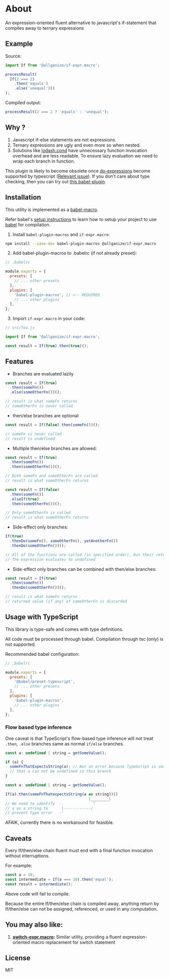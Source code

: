 # About

An expression-oriented fluent alternative to javascript's if-statement that compiles away to ternary expressions

## Example

Source:

```js
import If from '@allganize/if-expr.macro';

processResult(
  If(2 === 2)
    .then('equals')
    .else('unequal')()
);
```

Compiled output:

```js
processResult(2 === 2 ? 'equals' : 'unequal');
```

## Why ?

1. Javascript if-else statements are not expressions.
2. Ternary expressions are ugly and even more so when nested.
3. Solutions like [lodash.cond](https://lodash.com/docs/latest#cond) have unnecessary function invocation overhead and are less readable.
   To ensure lazy evaluation we need to wrap each branch in function.

This plugin is likely to become obsolete once [do-expressions](https://github.com/tc39/proposal-do-expressions) become supported by typescript ([Relevant issue](https://github.com/Microsoft/TypeScript/issues/13156)).
If you don't care about type checking, then you can try out [this babel-plugin](https://babeljs.io/docs/en/babel-plugin-proposal-do-expressions).

## Installation

This utility is implemented as a [babel-macro](https://github.com/kentcdodds/babel-plugin-macros).

Refer babel's [setup instructions](https://babeljs.io/setup) to learn how to setup your project to use [babel](https://babeljs.io) for compilation.

1. Install `babel-plugin-macros` and `if-expr.macro`:

```sh
npm install --save-dev babel-plugin-macros @allganize/if-expr.macro
```

2. Add babel-plugin-macros to .babelrc (if not already preset):

```js
// .babelrc

module.exports = {
  presets: [
    // ... other presets
  ],
  plugins: [
    'babel-plugin-macros', // <-- REQUIRED
    // ... other plugins
  ],
};
```

3. Import `if-expr.macro` in your code:

```js
// src/foo.js

import If from '@allganize/if-expr.macro';

const result = If(true).then(true)();
```

## Features

- Branches are evaluated lazily

```js
const result = If(true)
  .then(someFn())
  .else(someOtherFn())();

// result is what someFn returns
// someOtherFn is never called
```

- then/else branches are optional

```js
const result = If(false).then(someFn())();

// someFn is never called
// result is undefined
```

- Multiple then/else branches are allowed:

```js
const result = If(true)
  .then(someFn())
  .then(someOtherFn())();

// Both someFn and someOtherFn are called
// result is what someOtherFn returns
```

```js
const result = If(false)
  .then(someFn())
  .elseIf(true)
  .then(someOtherFn())();

// Only someOtherFn is called
// result is what someOtherFn returns
```

- Side-effect only branches:

```js
If(true)
  .thenDo(someFn(), someOtherFn(), yetAnotherFn())
  .thenDo(someOtherFn())();

// All of the functions are called (in specified order), but their return values are discareded
// The expression evaluates to undefined
```

- Side-effect only branches can be combined with then/else branches:

```js
const result = If(true)
  .then(someFn())
  .thenDo(someOtherFn())();

// result is what someFn returns
// returned value (if any) of someOtherFn is discarded
```

## Usage with TypeScript

This library is type-safe and comes with type definitions.

All code must be processed through babel. Compilation through tsc (only) is not supported.

Recommended babel configuration:

```js
// .babelrc

module.exports = {
  presets: [
    '@babel/preset-typescript',
    // ... other presets
  ],
  plugins: [
    'babel-plugin-macros',
    // ... other plugins
  ],
};
```

### Flow based type inference

One caveat is that TypeScript's flow-based type inference will not treat `.then`, `.else` branches same as normal `if/else` branches.

```js
const a: undefined | string = getSomeValue();

if (a) {
  someFnThatExpectsString(a); // Not an error because TypeScript is smart enough to know
  // that a can not be undefined in this branch
}
```

```js
const a: undefined | string = getSomeValue();

If(a).then(someFnThatexpectsString(a as string))()
                                     |________|
// We need to identify  -.             ^
// a as a string to      |------------/
// prevent type error   -'
```

AFAIK, currently there is no workaround for feasible.

## Caveats

Every If/then/else chain fluent must end with a final function invocation without interruptions.

For example:

```js
const a = 10;
const intermediate = If(a === 10).then('equal');
const result = intermediate();
```

Above code will fail to compile.

Because the entire If/then/else chain is compiled away, anything return by If/then/else can not be assigned, referenced, or used in any computation.

## You may also like:

1. **[switch-expr.macro](https://github.com/ts-delight/switch-expr.macro):** Similar utility, providing a fluent expression-oriented macro replacement for switch statement

## License

MIT
